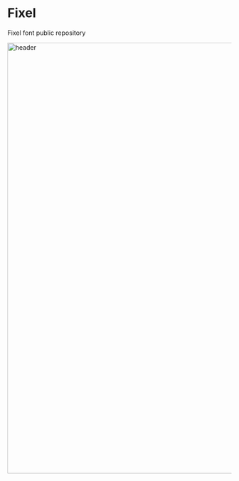 # Fixel
Fixel font public repository

<img width="970" alt="header" src="https://github.com/MacPaw/Fixel/assets/1411778/ef2c966b-4999-4663-8bf6-7cf318f468c6">
